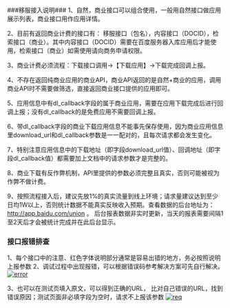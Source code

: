 ###移服接入说明###
1、自然，商业接口可以组合使用，一般用自然接口做应用展示列表，商业接口用作应用详情。

2、目前有返回商业计费的接口有： 移服接口（包名），内容接口（DOCID），检索接口（商业）。其中内容接口（DOCID）需要在百度服务器入库应用后才能使用，检索接口（商业）如需使用请向商务申请权限。

3、商业计费必须流程：下载接口调用->【下载应用】->下载完成回调上报。

4、不存在返回纯商业应用的商业API，商业API返回的是自然+商业的应用，调用商业API时不需要做筛选，直接返回商业接口提供的应用即可。

5、应用信息中有dl_callback字段的属于商业应用，需要在应用下载完成后进行回调上报；没有dl_callback的是免费应用不需要回调上报。

6、带dl_callback字段的商业下载应用信息不能事先保存使用，因为商业应用信息里download_url和dl_callback参数是一一配对的，且每次请求都会发生变化。

7、特别注意应用信息中的下载地址（即字段download_url值）、回调地址（即字段dl_callback值）都需要加上文档中的请求参数才是完整的。

8、商业下载有反作弊机制，API里提供的参数必须完整且真实，否则可能被视为作弊不做计费。

9、按照流程接入后，建议先放1%的真实流量到线上环境；请求量建议达到至少日均1W以上，否则统计数据不能真实反映收入预期。查看数据的后台地址为：http://app.baidu.com/union 。 后台报表数据非实时更新，当天的报表需要间隔1至2天后才会被统计完成并在此后台显示。

### 接口报错排查 ###
1、每个接口中的注意、红色字体说明部分通常是容易出错的地方，务必按照说明上报参数
2、调试过程中出现报错，可以根据错误码参考解决方案可先自行解决。
[![error](https://ascdn.bdstatic.com/appapi/docs/docsfile/error1.png "error")](https://ascdn.bdstatic.com/appapi/docs/docsfile/error1.png "error")

3、也可以在测试页填入原文，可以得到正确的URL， 比对自己错误的URL，找到错误原因；测试页面非必填字段为空时，请求不上报该参数
[![req](https://ascdn.bdstatic.com/appapi/docs/docsfile/req.png "error")](https://ascdn.bdstatic.com/appapi/docs/docsfile/req.png "req")
